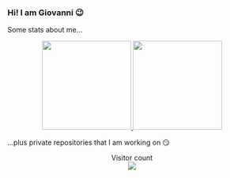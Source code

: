 ### Hi! I am Giovanni 😉

Some stats about me... 
<!--
**iamgiolaga/iamgiolaga** is a ✨ _special_ ✨ repository because its `README.md` (this file) appears on your GitHub profile.

Here are some ideas to get you started:

- 🔭 I’m currently working on ...
- 🌱 I’m currently learning ...
- 👯 I’m looking to collaborate on ...
- 🤔 I’m looking for help with ...
- 💬 Ask me about ...
- 📫 How to reach me: ...
- 😄 Pronouns: ...
- ⚡ Fun fact: ...
-->
<p align="center">
 <a href="https://github-readme-stats-eight-theta.vercel.app">


   <img height="180em" src="https://github-readme-stats-eight-theta.vercel.app/api?username=iamgiolaga&show_icons=true&theme=tokyonight&include_all_commits=true&count_private=true"/>
<img height="180em" src="https://github-readme-stats.vercel.app/api/top-langs/?username=iamgiolaga&layout=compact&langs_count=20&theme=tokyonight&size_weight=0.01&count_weight=0.99"/>

 </a>
 </p>

...plus private repositories that I am working on 😏

<p align="center"> 
  Visitor count<br>
  <img src="https://profile-counter.glitch.me/iamgiolaga/count.svg" />
</p>

